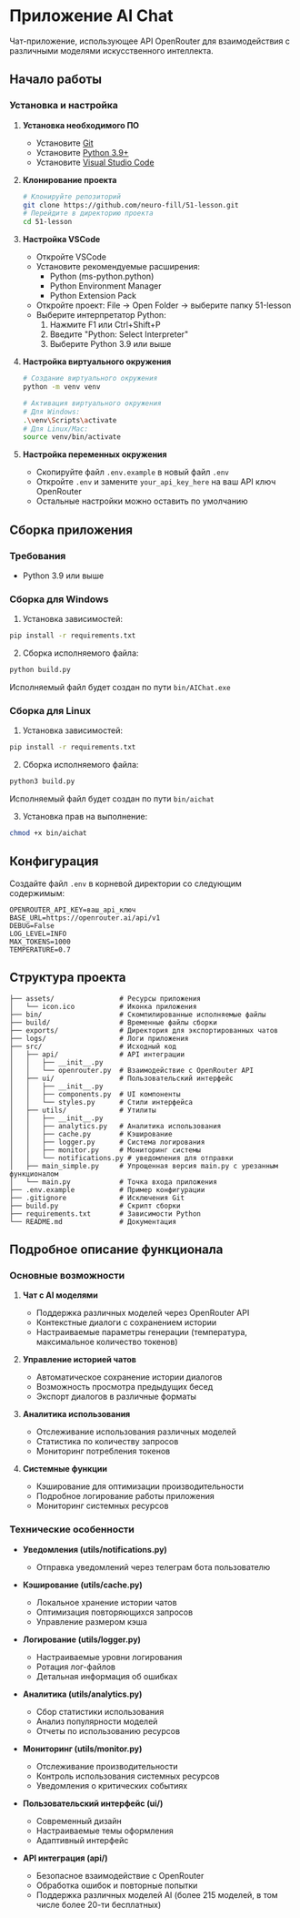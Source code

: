 # Приложение AI Chat

Чат-приложение, использующее API OpenRouter для взаимодействия с различными моделями искусственного интеллекта.

## Начало работы

### Установка и настройка

1. **Установка необходимого ПО**
   - Установите [Git](https://git-scm.com/downloads)
   - Установите [Python 3.9+](https://www.python.org/downloads/)
   - Установите [Visual Studio Code](https://code.visualstudio.com/download)

2. **Клонирование проекта**
   ```bash
   # Клонируйте репозиторий
   git clone https://github.com/neuro-fill/51-lesson.git
   # Перейдите в директорию проекта
   cd 51-lesson
   ```

3. **Настройка VSCode**
   - Откройте VSCode
   - Установите рекомендуемые расширения:
     - Python (ms-python.python)
     - Python Environment Manager
     - Python Extension Pack
   - Откройте проект: File -> Open Folder -> выберите папку 51-lesson
   - Выберите интерпретатор Python: 
     1. Нажмите F1 или Ctrl+Shift+P
     2. Введите "Python: Select Interpreter"
     3. Выберите Python 3.9 или выше

4. **Настройка виртуального окружения**
   ```bash
   # Создание виртуального окружения
   python -m venv venv
   
   # Активация виртуального окружения
   # Для Windows:
   .\venv\Scripts\activate
   # Для Linux/Mac:
   source venv/bin/activate
   ```

5. **Настройка переменных окружения**
   - Скопируйте файл `.env.example` в новый файл `.env`
   - Откройте `.env` и замените `your_api_key_here` на ваш API ключ OpenRouter
   - Остальные настройки можно оставить по умолчанию

## Сборка приложения

### Требования

- Python 3.9 или выше

### Сборка для Windows

1. Установка зависимостей:
```bash
pip install -r requirements.txt
```

2. Сборка исполняемого файла:
```bash
python build.py
```

Исполняемый файл будет создан по пути `bin/AIChat.exe`

### Сборка для Linux

1. Установка зависимостей:
```bash
pip install -r requirements.txt
```

2. Сборка исполняемого файла:
```bash
python3 build.py
```

Исполняемый файл будет создан по пути `bin/aichat`

3. Установка прав на выполнение:
```bash
chmod +x bin/aichat
```

## Конфигурация

Создайте файл `.env` в корневой директории со следующим содержимым:
```
OPENROUTER_API_KEY=ваш_api_ключ
BASE_URL=https://openrouter.ai/api/v1
DEBUG=False
LOG_LEVEL=INFO
MAX_TOKENS=1000
TEMPERATURE=0.7
```

## Структура проекта

```
├── assets/                # Ресурсы приложения
│   └── icon.ico           # Иконка приложения
├── bin/                   # Скомпилированные исполняемые файлы
├── build/                 # Временные файлы сборки
├── exports/               # Директория для экспортированных чатов
├── logs/                  # Логи приложения
├── src/                   # Исходный код
│   ├── api/               # API интеграции
│   │   ├── __init__.py
│   │   └── openrouter.py  # Взаимодействие с OpenRouter API
│   ├── ui/                # Пользовательский интерфейс
│   │   ├── __init__.py
│   │   ├── components.py  # UI компоненты
│   │   └── styles.py      # Стили интерфейса
│   ├── utils/             # Утилиты
│   │   ├── __init__.py
│   │   ├── analytics.py   # Аналитика использования
│   │   ├── cache.py       # Кэширование
│   │   ├── logger.py      # Система логирования
│   │   ├── monitor.py     # Мониторинг системы
│   │   └── notifications.py # уведомления для отправки
│   ├── main_simple.py     # Упрощенная версия main.py с урезанным функционалом
│   └── main.py            # Точка входа приложения
├── .env.example           # Пример конфигурации
├── .gitignore             # Исключения Git
├── build.py               # Скрипт сборки
├── requirements.txt       # Зависимости Python
└── README.md              # Документация
```

## Подробное описание функционала

### Основные возможности

1. **Чат с AI моделями**
   - Поддержка различных моделей через OpenRouter API
   - Контекстные диалоги с сохранением истории
   - Настраиваемые параметры генерации (температура, максимальное количество токенов)

2. **Управление историей чатов**
   - Автоматическое сохранение истории диалогов
   - Возможность просмотра предыдущих бесед
   - Экспорт диалогов в различные форматы

3. **Аналитика использования**
   - Отслеживание использования различных моделей
   - Статистика по количеству запросов
   - Мониторинг потребления токенов

4. **Системные функции**
   - Кэширование для оптимизации производительности
   - Подробное логирование работы приложения
   - Мониторинг системных ресурсов

### Технические особенности
- **Уведомления (utils/notifications.py)**
  - Отправка уведомлений через телеграм бота пользователю
- **Кэширование (utils/cache.py)**
  - Локальное хранение истории чатов
  - Оптимизация повторяющихся запросов
  - Управление размером кэша

- **Логирование (utils/logger.py)**
  - Настраиваемые уровни логирования
  - Ротация лог-файлов
  - Детальная информация об ошибках

- **Аналитика (utils/analytics.py)**
  - Сбор статистики использования
  - Анализ популярности моделей
  - Отчеты по использованию ресурсов

- **Мониторинг (utils/monitor.py)**
  - Отслеживание производительности
  - Контроль использования системных ресурсов
  - Уведомления о критических событиях

- **Пользовательский интерфейс (ui/)**
  - Современный дизайн
  - Настраиваемые темы оформления
  - Адаптивный интерфейс

- **API интеграция (api/)**
  - Безопасное взаимодействие с OpenRouter
  - Обработка ошибок и повторные попытки
  - Поддержка различных моделей AI (более 215 моделей, в том числе более 20-ти бесплатных)
